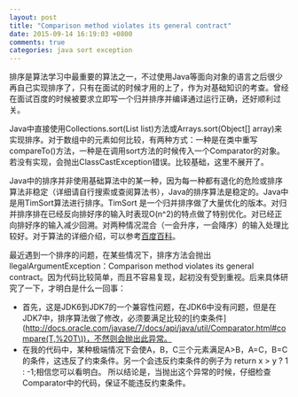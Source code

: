 ```yaml
---
layout: post
title: "Comparison method violates its general contract"
date: 2015-09-14 16:19:03 +0800
comments: true
categories: java sort exception
---
```


排序是算法学习中最重要的算法之一，不过使用Java等面向对象的语言之后很少再自己实现排序了，只有在面试的时候才用的上了，作为对基础知识的考查。曾经在面试百度的时候被要求立即写一个归并排序并编译通过运行正确，还好顺利过关。

Java中直接使用Collections.sort(List<T> list)方法或Arrays.sort(Object[] array)来实现排序。对于数组中的元素如何比较，有两种方式：一种是在类中重写compareTo()方法，一种是在调用sort方法的时候传入一个Comparator<T>的对象。若没有实现，会抛出ClassCastException错误。比较基础，这里不展开了。

Java中的排序并非使用基础算法中的某一种，因为每一种都有退化的危险或排序算法非稳定（详细请自行搜索或查阅算法书），Java的排序算法是稳定的。Java中是用TimSort算法进行排序。TimSort 是一个归并排序做了大量优化的版本。对归并排序排在已经反向排好序的输入时表现O(n^2)的特点做了特别优化。对已经正向排好序的输入减少回溯。对两种情况混合（一会升序，一会降序）的输入处理比较好。对于算法的详细介绍，可以参考[百度百科](http://baike.baidu.com/view/7780831.htm)。

最近遇到一个排序的问题，在某些情况下，排序方法会抛出llegalArgumentException：Comparison method violates its general contract。因为代码比较简单，而且不容易复现，起初没有受到重视。后来具体研究了一下，才明白是什么一回事：
* 首先，这是JDK6到JDK7的一个兼容性问题，在JDK6中没有问题，但是在JDK7中，排序算法做了修改，必须要满足比较的[约束条件](http://docs.oracle.com/javase/7/docs/api/java/util/Comparator.html#compare(T,%20T\))，不然则会抛出此异常。
* 在我的代码中，某种极端情况下会使A，B，C三个元素满足A>B，A=C，B=C的条件，这违反了约束条件。另一个会违反约束条件的例子为 return x > y ? 1 : -1;相信您可以看明白。
所以结论是，当抛出这个异常的时候，仔细检查Comparator中的代码，保证不能违反约束条件。
